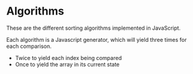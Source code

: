 # Algorithms

These are the different sorting algorithms implemented in JavaScript.

Each algorithm is a Javascript generator, which will yield three times for each
comparison. 

- Twice to yield each index being compared
- Once to yield the array in its current state